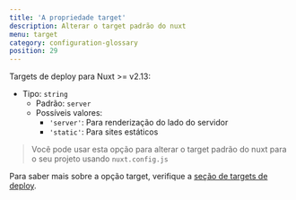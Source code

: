 ```yaml
---
title: 'A propriedade target'
description: Alterar o target padrão do nuxt
menu: target
category: configuration-glossary
position: 29
---
```


Targets de deploy para Nuxt >= v2.13:

- Tipo: `string`
  - Padrão: `server`
  - Possíveis valores:
    - `'server'`: Para renderização do lado do servidor
    - `'static'`: Para sites estáticos

> Você pode usar esta opção para alterar o target padrão do nuxt para o seu projeto usando `nuxt.config.js`

Para saber mais sobre a opção target, verifique a [seção de targets de deploy](/docs/2.x/features/deployment-targets).
